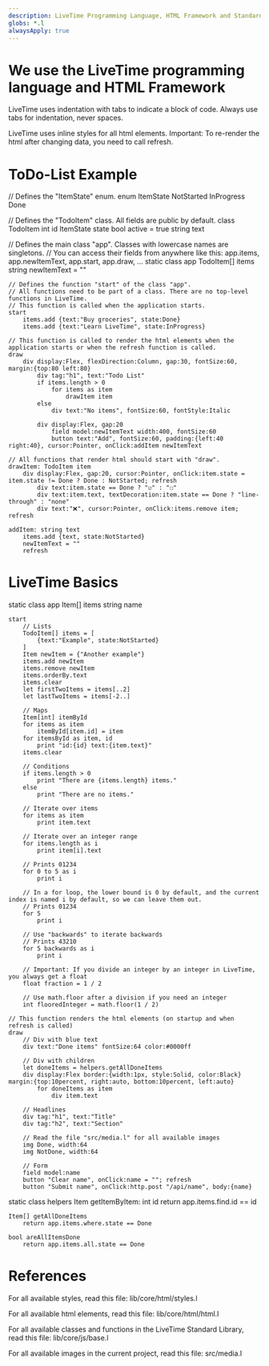 ```yaml
---
description: LiveTime Programming Language, HTML Framework and Standard Library
globs: *.l
alwaysApply: true
---
```

# We use the LiveTime programming language and HTML Framework
LiveTime uses indentation with tabs to indicate a block of code. Always use tabs for indentation, never spaces. 

LiveTime uses inline styles for all html elements. Important: To re-render the html after changing data, you need to call refresh.

# ToDo-List Example
// Defines the "ItemState" enum.
enum ItemState
	NotStarted
	InProgress
	Done

// Defines the "TodoItem" class. All fields are public by default.
class TodoItem
	int id
	ItemState state
	bool active = true
	string text

// Defines the main class "app". Classes with lowercase names are singletons.
// You can access their fields from anywhere like this: app.items, app.newItemText, app.start, app.draw, ...
static class app
	TodoItem[] items
	string newItemText = ""

	// Defines the function "start" of the class "app".
	// All functions need to be part of a class. There are no top-level functions in LiveTime.
	// This function is called when the application starts.
	start
		items.add {text:"Buy groceries", state:Done}
		items.add {text:"Learn LiveTime", state:InProgress}

	// This function is called to render the html elements when the application starts or when the refresh function is called.
	draw
		div display:Flex, flexDirection:Column, gap:30, fontSize:60, margin:{top:80 left:80}
			div tag:"h1", text:"Todo List"
			if items.length > 0
				for items as item
					drawItem item
			else
				div text:"No items", fontSize:60, fontStyle:Italic

			div display:Flex, gap:20
				field model:newItemText width:400, fontSize:60
				button text:"Add", fontSize:60, padding:{left:40 right:40}, cursor:Pointer, onClick:addItem newItemText

	// All functions that render html should start with "draw".
	drawItem: TodoItem item
		div display:Flex, gap:20, cursor:Pointer, onClick:item.state = item.state != Done ? Done : NotStarted; refresh
			div text:item.state == Done ? "☑" : "☐"
			div text:item.text, textDecoration:item.state == Done ? "line-through" : "none"
			div text:"❌", cursor:Pointer, onClick:items.remove item; refresh

	addItem: string text
		items.add {text, state:NotStarted}
		newItemText = ""
		refresh

# LiveTime Basics
static class app
	Item[] items
	string name

	start
		// Lists
		TodoItem[] items = [
			{text:"Example", state:NotStarted}
		]
		Item newItem = {"Another example"}
		items.add newItem
		items.remove newItem
		items.orderBy.text
		items.clear
		let firstTwoItems = items[..2]
		let lastTwoItems = items[-2..]

		// Maps
		Item[int] itemById
		for items as item
			itemById[item.id] = item
		for itemsById as item, id
			print "id:{id} text:{item.text}"
		items.clear

		// Conditions
		if items.length > 0
			print "There are {items.length} items."
		else
			print "There are no items."

		// Iterate over items
		for items as item
			print item.text

		// Iterate over an integer range
		for items.length as i
			print item[i].text

		// Prints 01234
		for 0 to 5 as i
			print i

		// In a for loop, the lower bound is 0 by default, and the current index is named i by default, so we can leave them out. 
		// Prints 01234
		for 5
			print i

		// Use "backwards" to iterate backwards
		// Prints 43210
		for 5 backwards as i
			print i

		// Important: If you divide an integer by an integer in LiveTime, you always get a float
		float fraction = 1 / 2

		// Use math.floor after a division if you need an integer
		int flooredInteger = math.floor(1 / 2)
		
	// This function renders the html elements (on startup and when refresh is called)
	draw
		// Div with blue text
		div text:"Done items" fontSize:64 color:#0000ff

		// Div with children
		let doneItems = helpers.getAllDoneItems
		div display:Flex border:{width:1px, style:Solid, color:Black} margin:{top:10percent, right:auto, bottom:10percent, left:auto}
			for doneItems as item
				div item.text

		// Headlines
		div tag:"h1", text:"Title"
		div tag:"h2", text:"Section"

		// Read the file "src/media.l" for all available images 
		img Done, width:64
		img NotDone, width:64

		// Form
		field model:name
		button "Clear name", onClick:name = ""; refresh
		button "Submit name", onClick:http.post "/api/name", body:{name}

static class helpers
	Item getItemByItem: int id
		return app.items.find.id == id

	Item[] getAllDoneItems
		return app.items.where.state == Done

	bool areAllItemsDone
		return app.items.all.state == Done

# References
For all available styles, read this file:
lib/core/html/styles.l

For all available html elements, read this file:
lib/core/html/html.l

For all available classes and functions in the LiveTime Standard Library, read this file:
lib/core/js/base.l

For all available images in the current project, read this file:
src/media.l
